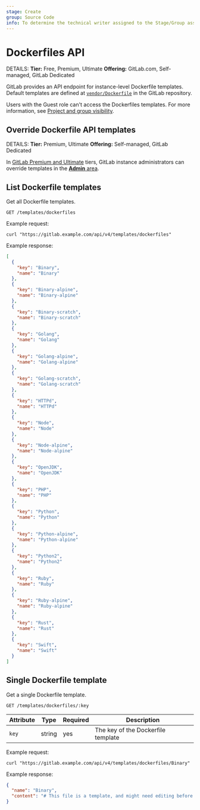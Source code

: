 ```yaml
---
stage: Create
group: Source Code
info: To determine the technical writer assigned to the Stage/Group associated with this page, see https://handbook.gitlab.com/handbook/product/ux/technical-writing/#assignments
---
```


# Dockerfiles API

DETAILS:
**Tier:** Free, Premium, Ultimate
**Offering:** GitLab.com, Self-managed, GitLab Dedicated

GitLab provides an API endpoint for instance-level Dockerfile templates.
Default templates are defined at
[`vendor/Dockerfile`](https://gitlab.com/gitlab-org/gitlab-foss/-/tree/master/vendor/Dockerfile)
in the GitLab repository.

Users with the Guest role can't access the Dockerfiles templates. For more information, see [Project and group visibility](../../user/public_access.md).

## Override Dockerfile API templates

DETAILS:
**Tier:** Premium, Ultimate
**Offering:** Self-managed, GitLab Dedicated

In [GitLab Premium and Ultimate](https://about.gitlab.com/pricing/) tiers, GitLab instance
administrators can override templates in the
[**Admin** area](../../administration/settings/instance_template_repository.md).

## List Dockerfile templates

Get all Dockerfile templates.

```plaintext
GET /templates/dockerfiles
```

Example request:

```shell
curl "https://gitlab.example.com/api/v4/templates/dockerfiles"
```

Example response:

```json
[
  {
    "key": "Binary",
    "name": "Binary"
  },
  {
    "key": "Binary-alpine",
    "name": "Binary-alpine"
  },
  {
    "key": "Binary-scratch",
    "name": "Binary-scratch"
  },
  {
    "key": "Golang",
    "name": "Golang"
  },
  {
    "key": "Golang-alpine",
    "name": "Golang-alpine"
  },
  {
    "key": "Golang-scratch",
    "name": "Golang-scratch"
  },
  {
    "key": "HTTPd",
    "name": "HTTPd"
  },
  {
    "key": "Node",
    "name": "Node"
  },
  {
    "key": "Node-alpine",
    "name": "Node-alpine"
  },
  {
    "key": "OpenJDK",
    "name": "OpenJDK"
  },
  {
    "key": "PHP",
    "name": "PHP"
  },
  {
    "key": "Python",
    "name": "Python"
  },
  {
    "key": "Python-alpine",
    "name": "Python-alpine"
  },
  {
    "key": "Python2",
    "name": "Python2"
  },
  {
    "key": "Ruby",
    "name": "Ruby"
  },
  {
    "key": "Ruby-alpine",
    "name": "Ruby-alpine"
  },
  {
    "key": "Rust",
    "name": "Rust"
  },
  {
    "key": "Swift",
    "name": "Swift"
  }
]
```

## Single Dockerfile template

Get a single Dockerfile template.

```plaintext
GET /templates/dockerfiles/:key
```

| Attribute | Type   | Required | Description |
|-----------|--------|----------|-------------|
| `key`     | string | yes      | The key of the Dockerfile template |

Example request:

```shell
curl "https://gitlab.example.com/api/v4/templates/dockerfiles/Binary"
```

Example response:

```json
{
  "name": "Binary",
  "content": "# This file is a template, and might need editing before it works on your project.\n# This Dockerfile installs a compiled binary into a bare system.\n# You must either commit your compiled binary into source control (not recommended)\n# or build the binary first as part of a CI/CD pipeline.\n\nFROM buildpack-deps:buster\n\nWORKDIR /usr/local/bin\n\n# Change `app` to whatever your binary is called\nAdd app .\nCMD [\"./app\"]\n"
}
```

<!-- ## Troubleshooting

Include any troubleshooting steps that you can foresee. If you know beforehand what issues
one might have when setting this up, or when something is changed, or on upgrading, it's
important to describe those, too. Think of things that may go wrong and include them here.
This is important to minimize requests for support, and to avoid doc comments with
questions that you know someone might ask.

Each scenario can be a third-level heading, for example `### Getting error message X`.
If you have none to add when creating a doc, leave this section in place
but commented out to help encourage others to add to it in the future. -->
